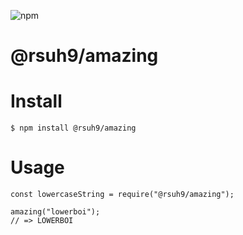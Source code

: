 ![npm](https://img.shields.io/npm/v/@rsuh9/amazing.svg)

# @rsuh9/amazing

# Install
```
$ npm install @rsuh9/amazing
```

# Usage
```
const lowercaseString = require("@rsuh9/amazing");

amazing("lowerboi");
// => LOWERBOI
```
